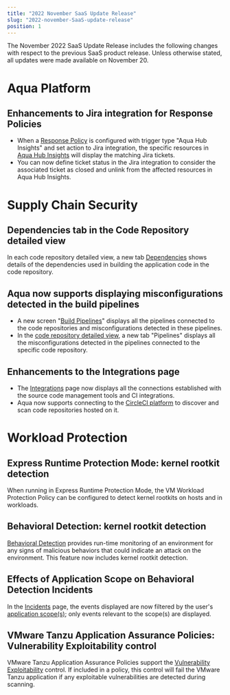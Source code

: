 ```yaml
---
title: "2022 November SaaS Update Release"
slug: "2022-november-SaaS-update-release"
position: 1
---
```


The November 2022 SaaS Update Release includes the following changes with respect to the previous SaaS product release. Unless otherwise stated, all updates were made available on November 20.

# Aqua Platform

## Enhancements to Jira integration for Response Policies

- When a [Response Policy](../../aqua-hub/SaaS-aqua-hub-response-policies.md) is configured with trigger type "Aqua Hub Insights" and set action to Jira integration, the specific resources in [Aqua Hub Insights](../../aqua-hub/SaaS-aqua-hub-insights.md) will display the matching Jira tickets.
- You can now define ticket status in the Jira integration to consider the associated ticket as closed and unlink from the affected resources in Aqua Hub Insights.

# Supply Chain Security

## Dependencies tab in the Code Repository detailed view

In each code repository detailed view, a new tab [Dependencies](https://support.aquasec.com/support/solutions/articles/16000136561) shows details of the dependencies used in building the application code in the code repository.

## Aqua now supports displaying misconfigurations detected in the build pipelines

- A new screen "[Build Pipelines](https://support.aquasec.com/support/solutions/articles/16000144348)" displays all the pipelines connected to the code repositories and misconfigurations detected in these pipelines.
- In the [code repository detailed view](https://support.aquasec.com/support/solutions/articles/16000136561), a new tab "Pipelines" displays all the misconfigurations detected in the pipelines connected to the specific code repository.

## Enhancements to the Integrations page

- The [Integrations](https://support.aquasec.com/support/solutions/articles/16000136300) page now displays all the connections established with the source code management tools and CI integrations.
- Aqua now supports connecting to the [CircleCI platform](https://support.aquasec.com/support/solutions/articles/16000136300) to discover and scan code repositories hosted on it.

# Workload Protection

## Express Runtime Protection Mode: kernel rootkit detection

When running in Express Runtime Protection Mode, the VM Workload Protection Policy can be configured to detect kernel rootkits on hosts and in workloads.

## Behavioral Detection: kernel rootkit detection

[Behavioral Detection](../../workload-protection/behavioral-detection-and-incidents/SaaS-behavioral-detection.md) provides run-time monitoring of an environment for any signs of malicious behaviors that could indicate an attack on the environment. This feature now includes kernel rootkit detection.

## Effects of Application Scope on Behavioral Detection Incidents

In the [Incidents](../../workload-protection/behavioral-detection-and-incidents/SaaS-incidents.md) page, the events displayed are now filtered by the user's [application scope(s)](https://support.aquasec.com/support/solutions/articles/16000122395); only events relevant to the scope(s) are displayed.

## VMware Tanzu Application Assurance Policies: Vulnerability Exploitability control

VMware Tanzu Application Assurance Policies support the [Vulnerability Exploitability](../../workload-protection/image-assurance/SaaS-image-assurance-policies-basic-info#controls) control. If included in a policy, this control will fail the VMware Tanzu application if any exploitable vulnerabilities are detected during scanning.
